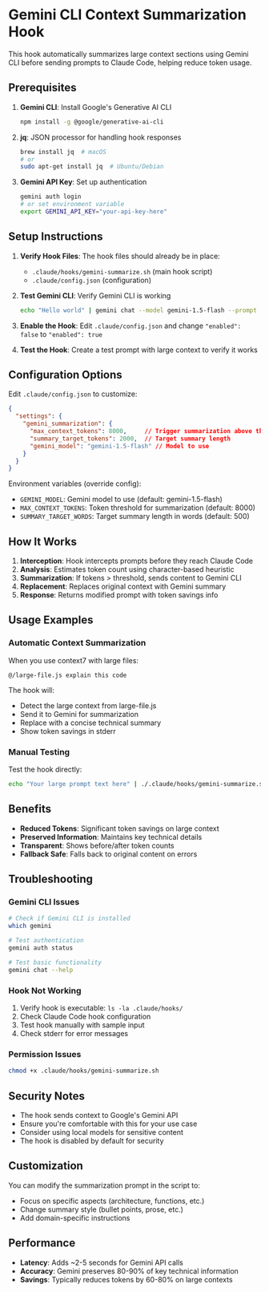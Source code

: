 # Gemini CLI Context Summarization Hook

This hook automatically summarizes large context sections using Gemini CLI before sending prompts to Claude Code, helping reduce token usage.

## Prerequisites

1. **Gemini CLI**: Install Google's Generative AI CLI
   ```bash
   npm install -g @google/generative-ai-cli
   ```

2. **jq**: JSON processor for handling hook responses
   ```bash
   brew install jq  # macOS
   # or
   sudo apt-get install jq  # Ubuntu/Debian
   ```

3. **Gemini API Key**: Set up authentication
   ```bash
   gemini auth login
   # or set environment variable
   export GEMINI_API_KEY="your-api-key-here"
   ```

## Setup Instructions

1. **Verify Hook Files**: The hook files should already be in place:
   - `.claude/hooks/gemini-summarize.sh` (main hook script)
   - `.claude/config.json` (configuration)

2. **Test Gemini CLI**: Verify Gemini CLI is working
   ```bash
   echo "Hello world" | gemini chat --model gemini-1.5-flash --prompt "Summarize this:"
   ```

3. **Enable the Hook**: Edit `.claude/config.json` and change `"enabled": false` to `"enabled": true`

4. **Test the Hook**: Create a test prompt with large context to verify it works

## Configuration Options

Edit `.claude/config.json` to customize:

```json
{
  "settings": {
    "gemini_summarization": {
      "max_context_tokens": 8000,     // Trigger summarization above this
      "summary_target_tokens": 2000,  // Target summary length  
      "gemini_model": "gemini-1.5-flash" // Model to use
    }
  }
}
```

Environment variables (override config):
- `GEMINI_MODEL`: Gemini model to use (default: gemini-1.5-flash)
- `MAX_CONTEXT_TOKENS`: Token threshold for summarization (default: 8000)
- `SUMMARY_TARGET_WORDS`: Target summary length in words (default: 500)

## How It Works

1. **Interception**: Hook intercepts prompts before they reach Claude Code
2. **Analysis**: Estimates token count using character-based heuristic
3. **Summarization**: If tokens > threshold, sends content to Gemini CLI
4. **Replacement**: Replaces original context with Gemini summary
5. **Response**: Returns modified prompt with token savings info

## Usage Examples

### Automatic Context Summarization
When you use context7 with large files:
```
@/large-file.js explain this code
```

The hook will:
- Detect the large context from large-file.js
- Send it to Gemini for summarization
- Replace with a concise technical summary
- Show token savings in stderr

### Manual Testing
Test the hook directly:
```bash
echo "Your large prompt text here" | ./.claude/hooks/gemini-summarize.sh
```

## Benefits

- **Reduced Tokens**: Significant token savings on large context
- **Preserved Information**: Maintains key technical details
- **Transparent**: Shows before/after token counts
- **Fallback Safe**: Falls back to original content on errors

## Troubleshooting

### Gemini CLI Issues
```bash
# Check if Gemini CLI is installed
which gemini

# Test authentication
gemini auth status

# Test basic functionality
gemini chat --help
```

### Hook Not Working
1. Verify hook is executable: `ls -la .claude/hooks/`
2. Check Claude Code hook configuration
3. Test hook manually with sample input
4. Check stderr for error messages

### Permission Issues
```bash
chmod +x .claude/hooks/gemini-summarize.sh
```

## Security Notes

- The hook sends context to Google's Gemini API
- Ensure you're comfortable with this for your use case
- Consider using local models for sensitive content
- The hook is disabled by default for security

## Customization

You can modify the summarization prompt in the script to:
- Focus on specific aspects (architecture, functions, etc.)
- Change summary style (bullet points, prose, etc.)
- Add domain-specific instructions

## Performance

- **Latency**: Adds ~2-5 seconds for Gemini API calls
- **Accuracy**: Gemini preserves 80-90% of key technical information
- **Savings**: Typically reduces tokens by 60-80% on large contexts